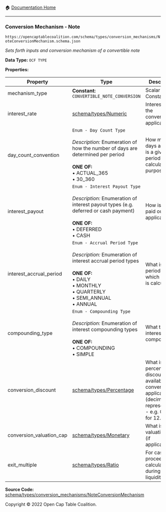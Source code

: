 :house: [Documentation Home](/README.md)

---

### Conversion Mechanism - Note

`https://opencaptablecoalition.com/schema/types/conversion_mechanisms/NoteConversionMechanism.schema.json`

_Sets forth inputs and conversion mechanism of a convertible note_

**Data Type:** `OCF TYPE`

**Properties:**

| Property                 | Type                                                                                                                                                                                                                          | Description                                                                                                               | Required   |
| ------------------------ | ----------------------------------------------------------------------------------------------------------------------------------------------------------------------------------------------------------------------------- | ------------------------------------------------------------------------------------------------------------------------- | ---------- |
| mechanism_type           | **Constant:** `CONVERTIBLE_NOTE_CONVERSION`                                                                                                                                                                                   | Scalar Constant                                                                                                           | `REQUIRED` |
| interest_rate            | [schema/types/Numeric](/docs/schema/types/Numeric.md)                                                                                                                                                                         | Interest rate of the convertible (if applicable)                                                                          | `REQUIRED` |
| day_count_convention     | `Enum - Day Count Type`</br></br>_Description:_ Enumeration of how the number of days are determined per period</br></br>**ONE OF:** </br>&bull; ACTUAL_365 </br>&bull; 30_360                                                | How many days are there is a given period for calculation purposes?                                                       | `REQUIRED` |
| interest_payout          | `Enum - Interest Payout Type`</br></br>_Description:_ Enumeration of interest payout types (e.g. deferred or cash payment)</br></br>**ONE OF:** </br>&bull; DEFERRED </br>&bull; CASH                                         | How is interest paid out (if at applicable)                                                                               | `REQUIRED` |
| interest_accrual_period  | `Enum - Accrual Period Type`</br></br>_Description:_ Enumeration of interest accrual period types</br></br>**ONE OF:** </br>&bull; DAILY </br>&bull; MONTHLY </br>&bull; QUARTERLY </br>&bull; SEMI_ANNUAL </br>&bull; ANNUAL | What is the period over which interest is calculated?                                                                     | `REQUIRED` |
| compounding_type         | `Enum - Compounding Type`</br></br>_Description:_ Enumeration of interest compounding types</br></br>**ONE OF:** </br>&bull; COMPOUNDING </br>&bull; SIMPLE                                                                   | What type of interest compounding?                                                                                        | `REQUIRED` |
| conversion_discount      | [schema/types/Percentage](/docs/schema/types/Percentage.md)                                                                                                                                                                   | What is the percentage discount available upon conversion, if applicable? (decimal representation - e.g. 0.125 for 12.5%) | -          |
| conversion_valuation_cap | [schema/types/Monetary](/docs/schema/types/Monetary.md)                                                                                                                                                                       | What is the valuation cap (if applicable)?                                                                                | -          |
| exit_multiple            | [schema/types/Ratio](/docs/schema/types/Ratio.md)                                                                                                                                                                             | For cash proceeds calculation during a liquidity event.                                                                   | -          |

**Source Code:** [schema/types/conversion_mechanisms/NoteConversionMechanism](/schema/types/conversion_mechanisms/NoteConversionMechanism.schema.json)

Copyright © 2022 Open Cap Table Coalition.
